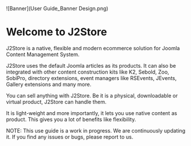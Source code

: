 

![Banner](User Guide_Banner Design.png)

Welcome to J2Store
=======

J2Store is a native, flexible and modern ecommerce solution for Joomla Content Management System. 

J2Store uses the default Joomla articles as its products. It can also be integrated with other content construction kits like K2, Sebold, Zoo, SobiPro, directory extensions, event managers like RSEvents, JEvents, Gallery extensions and many more.

You can sell anything with J2Store. Be it is a physical, downloadable or virtual product, J2Store can handle them.

It is light-weight and more importantly, it lets you use native content as product. This gives you a lot of benefits like  flexibility.

NOTE: This use guide is a work in progress. We are continuously updating it. If you find any issues or bugs, please report to us.


